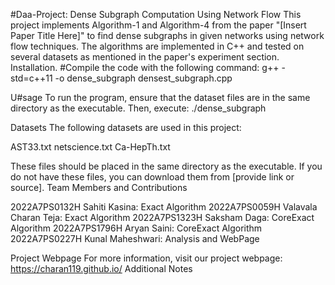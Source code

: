 #Daa-Project: Dense Subgraph Computation Using Network Flow
This project implements Algorithm-1 and Algorithm-4 from the paper "[Insert Paper Title Here]" to find dense subgraphs in given networks using network flow techniques. The algorithms are implemented in C++ and tested on several datasets as mentioned in the paper's experiment section.
Installation.
#Compile the code with the following command:
g++ -std=c++11 -o dense_subgraph densest_subgraph.cpp

U#sage
To run the program, ensure that the dataset files are in the same directory as the executable. Then, execute:
./dense_subgraph

Datasets
The following datasets are used in this project:

AST33.txt
netscience.txt
Ca-HepTh.txt

These files should be placed in the same directory as the executable. If you do not have these files, you can download them from [provide link or source].
Team Members and Contributions

2022A7PS0132H Sahiti Kasina: Exact Algorithm
2022A7PS0059H Valavala Charan Teja: Exact Algorithm
2022A7PS1323H Saksham Daga: CoreExact Algorithm
2022A7PS1796H Aryan Saini: CoreExact Algorithm
2022A7PS0227H Kunal Maheshwari: Analysis and WebPage

Project Webpage
For more information, visit our project webpage: https://charan119.github.io/
Additional Notes



